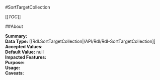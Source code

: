 #SortTargetCollection

[[_TOC_]]

##About

**Summary:**   
**Data Type:** [[Rdl.SortTargetCollection|/API/Rdl/Rdl-SortTargetCollection]]  
**Accepted Values:**   
**Default Value:** null  
**Impacted Features:**   
**Purpose:**   
**Usage:**   
**Caveats:**   

